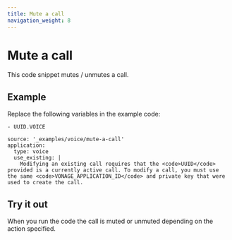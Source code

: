 ```yaml
---
title: Mute a call
navigation_weight: 8
---
```


# Mute a call

This code snippet mutes / unmutes a call.

## Example

Replace the following variables in the example code:

```snippet_variables
- UUID.VOICE
```

```code_snippets
source: '_examples/voice/mute-a-call'
application:
  type: voice
  use_existing: |
    Modifying an existing call requires that the <code>UUID</code> provided is a currently active call. To modify a call, you must use the same <code>VONAGE_APPLICATION_ID</code> and private key that were used to create the call.
```

## Try it out

When you run the code the call is muted or unmuted depending on the action specified.
